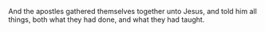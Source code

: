 And the apostles gathered themselves together unto Jesus, and told him all things, both what they had done, and what they had taught.
